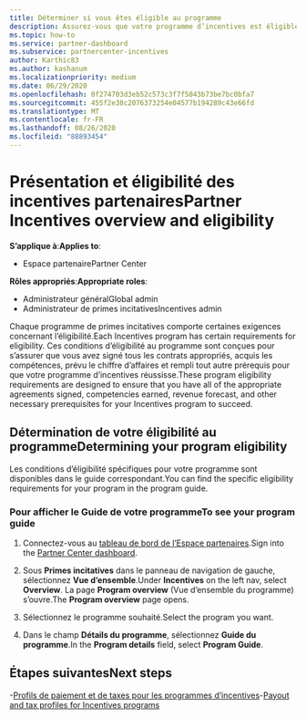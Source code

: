 ```yaml
---
title: Déterminer si vous êtes éligible au programme
description: Assurez-vous que votre programme d’incentives est éligible pour que vous puissiez être payé.
ms.topic: how-to
ms.service: partner-dashboard
ms.subservice: partnercenter-incentives
author: Karthic83
ms.author: kashanum
ms.localizationpriority: medium
ms.date: 06/29/2020
ms.openlocfilehash: 0f274703d3eb52c573c3f7f5043b73be7bc0bfa7
ms.sourcegitcommit: 455f2e38c2076373254e04577b194289c43e66fd
ms.translationtype: MT
ms.contentlocale: fr-FR
ms.lasthandoff: 08/26/2020
ms.locfileid: "88893454"
---
```

# <a name="partner-incentives-overview-and-eligibility"></a><span data-ttu-id="4e207-103">Présentation et éligibilité des incentives partenaires</span><span class="sxs-lookup"><span data-stu-id="4e207-103">Partner Incentives overview and eligibility</span></span> 

<span data-ttu-id="4e207-104">**S’applique à**:</span><span class="sxs-lookup"><span data-stu-id="4e207-104">**Applies to**:</span></span>

- <span data-ttu-id="4e207-105">Espace partenaire</span><span class="sxs-lookup"><span data-stu-id="4e207-105">Partner Center</span></span>

<span data-ttu-id="4e207-106">**Rôles appropriés**:</span><span class="sxs-lookup"><span data-stu-id="4e207-106">**Appropriate roles**:</span></span>

- <span data-ttu-id="4e207-107">Administrateur général</span><span class="sxs-lookup"><span data-stu-id="4e207-107">Global admin</span></span>
- <span data-ttu-id="4e207-108">Administrateur de primes incitatives</span><span class="sxs-lookup"><span data-stu-id="4e207-108">Incentives admin</span></span>

 <span data-ttu-id="4e207-109">Chaque programme de primes incitatives comporte certaines exigences concernant l’éligibilité.</span><span class="sxs-lookup"><span data-stu-id="4e207-109">Each Incentives program has certain requirements for eligibility.</span></span> <span data-ttu-id="4e207-110">Ces conditions d’éligibilité au programme sont conçues pour s’assurer que vous avez signé tous les contrats appropriés, acquis les compétences, prévu le chiffre d’affaires et rempli tout autre prérequis pour que votre programme d’incentives réussisse.</span><span class="sxs-lookup"><span data-stu-id="4e207-110">These program eligibility requirements are designed to ensure that you have all of the appropriate agreements signed, competencies earned, revenue forecast, and other necessary prerequisites for your Incentives program to succeed.</span></span>

## <a name="determining-your-program-eligibility"></a><span data-ttu-id="4e207-111">Détermination de votre éligibilité au programme</span><span class="sxs-lookup"><span data-stu-id="4e207-111">Determining your program eligibility</span></span>

<span data-ttu-id="4e207-112">Les conditions d’éligibilité spécifiques pour votre programme sont disponibles dans le guide correspondant.</span><span class="sxs-lookup"><span data-stu-id="4e207-112">You can find the specific eligibility requirements for your program in the program guide.</span></span> 

### <a name="to-see-your-program-guide"></a><span data-ttu-id="4e207-113">Pour afficher le Guide de votre programme</span><span class="sxs-lookup"><span data-stu-id="4e207-113">To see your program guide</span></span>

1. <span data-ttu-id="4e207-114">Connectez-vous au [tableau de bord de l’Espace partenaires](https://partner.microsoft.com/dashboard/).</span><span class="sxs-lookup"><span data-stu-id="4e207-114">Sign into the [Partner Center dashboard](https://partner.microsoft.com/dashboard/).</span></span>

2. <span data-ttu-id="4e207-115">Sous **Primes incitatives** dans le panneau de navigation de gauche, sélectionnez **Vue d’ensemble**.</span><span class="sxs-lookup"><span data-stu-id="4e207-115">Under **Incentives** on the left nav, select **Overview**.</span></span> <span data-ttu-id="4e207-116">La page **Program overview** (Vue d’ensemble du programme) s’ouvre.</span><span class="sxs-lookup"><span data-stu-id="4e207-116">The **Program overview** page opens.</span></span>

3. <span data-ttu-id="4e207-117">Sélectionnez le programme souhaité.</span><span class="sxs-lookup"><span data-stu-id="4e207-117">Select the program you want.</span></span>

4. <span data-ttu-id="4e207-118">Dans le champ **Détails du programme**, sélectionnez **Guide du programme**.</span><span class="sxs-lookup"><span data-stu-id="4e207-118">In the **Program details** field, select **Program Guide**.</span></span>

## <a name="next-steps"></a><span data-ttu-id="4e207-119">Étapes suivantes</span><span class="sxs-lookup"><span data-stu-id="4e207-119">Next steps</span></span>

<span data-ttu-id="4e207-120">-[Profils de paiement et de taxes pour les programmes d’incentives](incentives-create-and-manage-your-payout-and-tax-profiles.md)</span><span class="sxs-lookup"><span data-stu-id="4e207-120">-[Payout and tax profiles for Incentives programs](incentives-create-and-manage-your-payout-and-tax-profiles.md)</span></span>